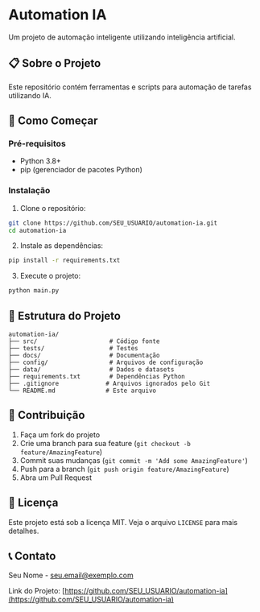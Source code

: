 # Automation IA

Um projeto de automação inteligente utilizando inteligência artificial.

## 📋 Sobre o Projeto

Este repositório contém ferramentas e scripts para automação de tarefas utilizando IA.

## 🚀 Como Começar

### Pré-requisitos

- Python 3.8+
- pip (gerenciador de pacotes Python)

### Instalação

1. Clone o repositório:
```bash
git clone https://github.com/SEU_USUARIO/automation-ia.git
cd automation-ia
```

2. Instale as dependências:
```bash
pip install -r requirements.txt
```

3. Execute o projeto:
```bash
python main.py
```

## 📁 Estrutura do Projeto

```
automation-ia/
├── src/                    # Código fonte
├── tests/                  # Testes
├── docs/                   # Documentação
├── config/                 # Arquivos de configuração
├── data/                   # Dados e datasets
├── requirements.txt        # Dependências Python
├── .gitignore             # Arquivos ignorados pelo Git
└── README.md              # Este arquivo
```

## 🤝 Contribuição

1. Faça um fork do projeto
2. Crie uma branch para sua feature (`git checkout -b feature/AmazingFeature`)
3. Commit suas mudanças (`git commit -m 'Add some AmazingFeature'`)
4. Push para a branch (`git push origin feature/AmazingFeature`)
5. Abra um Pull Request

## 📄 Licença

Este projeto está sob a licença MIT. Veja o arquivo `LICENSE` para mais detalhes.

## 📞 Contato

Seu Nome - seu.email@exemplo.com

Link do Projeto: [https://github.com/SEU_USUARIO/automation-ia](https://github.com/SEU_USUARIO/automation-ia)
